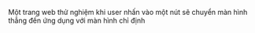Một trang web thử nghiệm khi user nhấn vào một nút sẽ chuyển màn hình thẳng đến ứng dụng với màn hình chỉ định
